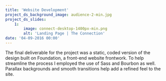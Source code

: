 ```yaml
---
title: 'Website Development'
project_ds_background_image: audience-2-min.jpg
project_ds_slides:
    1:
        image: connect-desktop-1400px-min.png
        alt: 'Landing Page | The Connection'
date: '04-09-2016 00:00'
---
```


The final deliverable for the project was a static, coded version of the design built on Foundation, a front-end website frontwork. To help streamline the process I employed the use of Sass and Bourbon as well. Parallax backgrounds and smooth transitions help add a refined feel to the site.